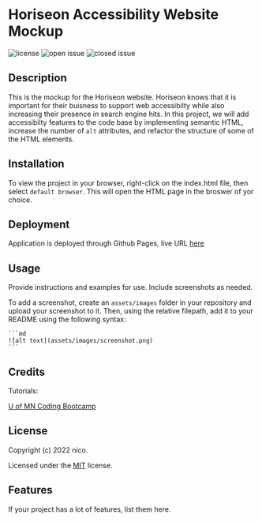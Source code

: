 # Horiseon Accessibility Website Mockup
![license](https://img.shields.io/github/license/westgards/horiseon_website)
![open issue](https://img.shields.io/github/issues-raw/westgards/horiseon_website)
![closed issue](https://img.shields.io/github/issues-closed-raw/westgards/horiseon_website)


## Description

This is the mockup for the Horiseon website. Horiseon knows that it is important for their buisness to support web accessibilty while also increasing their presence in search engine hits. 
In this project, we will add accessibilty features to the code base by implementing semantic HTML, increase the number of `alt` attributes, and refactor the structure of some of the HTML elements.

## Installation
To view the project in your browser, right-click on the index.html file, then select `default browser`. This will open the HTML page in the broswer of yor choice.

## Deployment
Application is deployed through Github Pages, live URL [here]()

## Usage

Provide instructions and examples for use. Include screenshots as needed.

To add a screenshot, create an `assets/images` folder in your repository and upload your screenshot to it. Then, using the relative filepath, add it to your README using the following syntax:

    ```md
    ![alt text](assets/images/screenshot.png)
    ```

## Credits

Tutorials:

[U of MN Coding Bootcamp](https://github.com/coding-boot-camp)


## License

Copyright (c) 2022 nico. 

Licensed under the [MIT](https://github.com/westgards/prework-study-guide/blob/main/LICENSE) license.


## Features

If your project has a lot of features, list them here.


